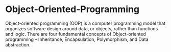 # Object-Oriented-Programming
Object-oriented programming (OOP) is a computer programming model that organizes software design around data, or objects, rather than functions and logic. There are four fundamental concepts of Object-oriented programming – Inheritance, Encapsulation, Polymorphism, and Data abstraction.
